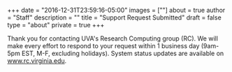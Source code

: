 +++
date = "2016-12-31T23:59:16-05:00"
images = [""]
about = true
author = "Staff"
description = ""
title = "Support Request Submitted"
draft = false
type = "about"
private = true
+++

<div class="alert lead" id="confirmation" hidden="true" role="alert">
</div>

<p class="lead">
  Thank you for contacting UVA's Research Computing group (RC). We will make every effort to respond to your request
  within 1 business day (9am-5pm EST, M-F, excluding holidays). System status updates are available on <a href="/">www.rc.virginia.edu</a>.
</p>

<script type="text/javascript">
const queryString = window.location.search;
const urlParams = new URLSearchParams(queryString);
const status = urlParams.get('status');
const message = urlParams.get('message');
const email = "You should receive a confirmation email from <b>VA Research Help &lt;sup@uvarc.atlassian.net&gt;</b> in the next few minutes."
let confirm = document.getElementById("confirmation");

if (status.includes("200")) {
  confirm.hidden = false;
  confirm.innerHTML = "<h4 class='alert-heading'>Success</h4><hr>" + message + ". " + email;
  confirm.classList.add("alert-success");
} else {
  confirm.hidden = false;
  confirm.innerHTML = "<h4 class='alert-heading'>Error</h4><hr>" + message;
  confirm.classList.add("alert-danger");
}

</script>